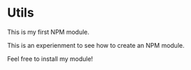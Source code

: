 # Utils
This is my first NPM module.

This is an experienment to see how to create an NPM module.

Feel free to install my module!
